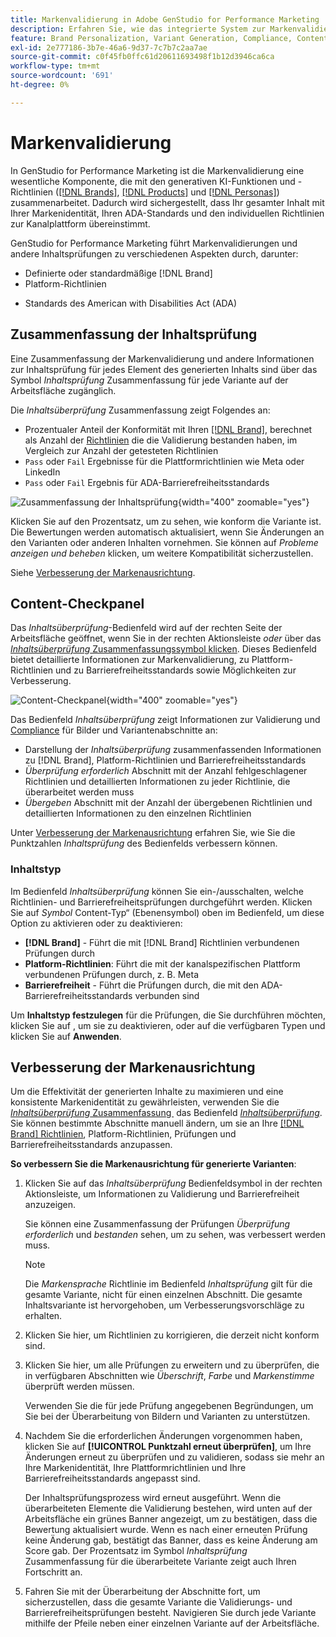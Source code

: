```yaml
---
title: Markenvalidierung in Adobe GenStudio for Performance Marketing
description: Erfahren Sie, wie das integrierte System zur Markenvalidierung in GenStudio for Performance Marketing funktioniert.
feature: Brand Personalization, Variant Generation, Compliance, Content Generation, Content Review, Generative AI
exl-id: 2e777186-3b7e-46a6-9d37-7c7b7c2aa7ae
source-git-commit: c0f45fb0ffc61d20611693498f1b12d3946ca6ca
workflow-type: tm+mt
source-wordcount: '691'
ht-degree: 0%

---
```


# Markenvalidierung

In GenStudio for Performance Marketing ist die Markenvalidierung eine wesentliche Komponente, die mit den generativen KI-Funktionen und -Richtlinien ([[!DNL Brands]](/help/user-guide/guidelines/brands.md), [[!DNL Products]](/help/user-guide/guidelines/products.md) und [[!DNL Personas]](/help/user-guide/guidelines/personas.md)) zusammenarbeitet. Dadurch wird sichergestellt, dass Ihr gesamter Inhalt mit Ihrer Markenidentität, Ihren ADA-Standards und den individuellen Richtlinien zur Kanalplattform übereinstimmt.

GenStudio for Performance Marketing führt Markenvalidierungen und andere Inhaltsprüfungen zu verschiedenen Aspekten durch, darunter:

* Definierte oder standardmäßige [!DNL Brand]
* Platform-Richtlinien
<!-- * Ethical considerations related to gender, ethnicity, race, disability status, and age in AI-generated content -->
* Standards des American with Disabilities Act (ADA)

## Zusammenfassung der Inhaltsprüfung

Eine Zusammenfassung der Markenvalidierung und andere Informationen zur Inhaltsprüfung für jedes Element des generierten Inhalts sind über das Symbol _Inhaltsprüfung_ Zusammenfassung für jede Variante auf der Arbeitsfläche zugänglich.

Die _Inhaltsüberprüfung_ Zusammenfassung zeigt Folgendes an:

* Prozentualer Anteil der Konformität mit Ihren [[!DNL Brand]](brands.md), berechnet als Anzahl der [Richtlinien](overview.md) die die Validierung bestanden haben, im Vergleich zur Anzahl der getesteten Richtlinien
* `Pass` oder `Fail` Ergebnisse für die Plattformrichtlinien wie Meta oder LinkedIn
* `Pass` oder `Fail` Ergebnis für ADA-Barrierefreiheitsstandards

![Zusammenfassung der Inhaltsprüfung](/help/assets/content-check-summary.png){width="400" zoomable="yes"}

Klicken Sie auf den Prozentsatz, um zu sehen, wie konform die Variante ist. Die Bewertungen werden automatisch aktualisiert, wenn Sie Änderungen an den Varianten oder anderen Inhalten vornehmen. Sie können auf _Probleme anzeigen und beheben_ klicken, um weitere Kompatibilität sicherzustellen.

Siehe [Verbesserung der Markenausrichtung](#improve-brand-alignment).

## Content-Checkpanel

Das _Inhaltsüberprüfung_-Bedienfeld wird auf der rechten Seite der Arbeitsfläche geöffnet, wenn Sie in der rechten Aktionsleiste _oder_ über das [_Inhaltsüberprüfung_ Zusammenfassungssymbol klicken](#content-check-summary). Dieses Bedienfeld bietet detaillierte Informationen zur Markenvalidierung, zu Plattform-Richtlinien und zu Barrierefreiheitsstandards sowie Möglichkeiten zur Verbesserung.

![Content-Checkpanel](/help/assets/content-check-panel.png){width="400" zoomable="yes"}

Das Bedienfeld _Inhaltsüberprüfung_ zeigt Informationen zur Validierung und [Compliance](/help/user-guide/guidelines/overview.md#compliance) für Bilder und Variantenabschnitte an:

* Darstellung der _Inhaltsüberprüfung_ zusammenfassenden Informationen zu [!DNL Brand], Platform-Richtlinien und Barrierefreiheitsstandards
* _Überprüfung erforderlich_ Abschnitt mit der Anzahl fehlgeschlagener Richtlinien und detaillierten Informationen zu jeder Richtlinie, die überarbeitet werden muss
* _Übergeben_ Abschnitt mit der Anzahl der übergebenen Richtlinien und detaillierten Informationen zu den einzelnen Richtlinien

Unter [Verbesserung der Markenausrichtung](#improve-brand-alignment) erfahren Sie, wie Sie die Punktzahlen _Inhaltsprüfung_ des Bedienfelds verbessern können.

### Inhaltstyp

Im Bedienfeld _Inhaltsüberprüfung_ können Sie ein-/ausschalten, welche Richtlinien- und Barrierefreiheitsprüfungen durchgeführt werden. Klicken Sie auf _Symbol_ Content-Typ“ (Ebenensymbol) oben im Bedienfeld, um diese Option zu aktivieren oder zu deaktivieren:

* **[!DNL Brand]** - Führt die mit [!DNL Brand] Richtlinien verbundenen Prüfungen durch
* **Platform-Richtlinien**: Führt die mit der kanalspezifischen Plattform verbundenen Prüfungen durch, z. B. Meta
* **Barrierefreiheit** - Führt die Prüfungen durch, die mit den ADA-Barrierefreiheitsstandards verbunden sind

Um **Inhaltstyp festzulegen** für die Prüfungen, die Sie durchführen möchten, klicken Sie auf , um sie zu deaktivieren, oder auf die verfügbaren Typen und klicken Sie auf **Anwenden**.

## Verbesserung der Markenausrichtung

Um die Effektivität der generierten Inhalte zu maximieren und eine konsistente Markenidentität zu gewährleisten, verwenden Sie die [_Inhaltsüberprüfung_ Zusammenfassung &#x200B;](#content-check-summary) das Bedienfeld [_Inhaltsüberprüfung_](#content-check-panel). Sie können bestimmte Abschnitte manuell ändern, um sie an Ihre [[!DNL Brand] Richtlinien](brands.md), Platform-Richtlinien, Prüfungen und Barrierefreiheitsstandards anzupassen.

**So verbessern Sie die Markenausrichtung für generierte Varianten**:

1. Klicken Sie auf das _Inhaltsüberprüfung_ Bedienfeldsymbol in der rechten Aktionsleiste, um Informationen zu Validierung und Barrierefreiheit anzuzeigen.

   Sie können eine Zusammenfassung der Prüfungen _Überprüfung erforderlich_ und _bestanden_ sehen, um zu sehen, was verbessert werden muss.

   >[!NOTE]
   >
   > Die _Markensprache_ Richtlinie im Bedienfeld _Inhaltsprüfung_ gilt für die gesamte Variante, nicht für einen einzelnen Abschnitt. Die gesamte Inhaltsvariante ist hervorgehoben, um Verbesserungsvorschläge zu erhalten.

1. Klicken Sie hier, um Richtlinien zu korrigieren, die derzeit nicht konform sind.
1. Klicken Sie hier, um alle Prüfungen zu erweitern und zu überprüfen, die in verfügbaren Abschnitten wie _Überschrift_, _Farbe_ und _Markenstimme_ überprüft werden müssen.

   Verwenden Sie die für jede Prüfung angegebenen Begründungen, um Sie bei der Überarbeitung von Bildern und Varianten zu unterstützen.

1. Nachdem Sie die erforderlichen Änderungen vorgenommen haben, klicken Sie auf **[!UICONTROL Punktzahl erneut überprüfen]**, um Ihre Änderungen erneut zu überprüfen und zu validieren, sodass sie mehr an Ihre Markenidentität, Ihre Plattformrichtlinien und Ihre Barrierefreiheitsstandards angepasst sind.

   Der Inhaltsprüfungsprozess wird erneut ausgeführt. Wenn die überarbeiteten Elemente die Validierung bestehen, wird unten auf der Arbeitsfläche ein grünes Banner angezeigt, um zu bestätigen, dass die Bewertung aktualisiert wurde. Wenn es nach einer erneuten Prüfung keine Änderung gab, bestätigt das Banner, dass es keine Änderung am Score gab. Der Prozentsatz im Symbol _Inhaltsprüfung_ Zusammenfassung für die überarbeitete Variante zeigt auch Ihren Fortschritt an.

1. Fahren Sie mit der Überarbeitung der Abschnitte fort, um sicherzustellen, dass die gesamte Variante die Validierungs- und Barrierefreiheitsprüfungen besteht. Navigieren Sie durch jede Variante mithilfe der Pfeile neben einer einzelnen Variante auf der Arbeitsfläche.
